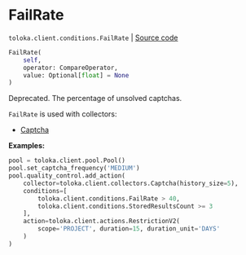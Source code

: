 # FailRate
`toloka.client.conditions.FailRate` | [Source code](https://github.com/Toloka/toloka-kit/blob/v1.2.1/src/client/conditions.py#L209)

```python
FailRate(
    self,
    operator: CompareOperator,
    value: Optional[float] = None
)
```

Deprecated. The percentage of unsolved captchas.


`FailRate` is used with collectors:
- [Captcha](toloka.client.collectors.Captcha.md)


**Examples:**


```python
pool = toloka.client.pool.Pool()
pool.set_captcha_frequency('MEDIUM')
pool.quality_control.add_action(
    collector=toloka.client.collectors.Captcha(history_size=5),
    conditions=[
        toloka.client.conditions.FailRate > 40,
        toloka.client.conditions.StoredResultsCount >= 3
    ],
    action=toloka.client.actions.RestrictionV2(
        scope='PROJECT', duration=15, duration_unit='DAYS'
    )
)
```
